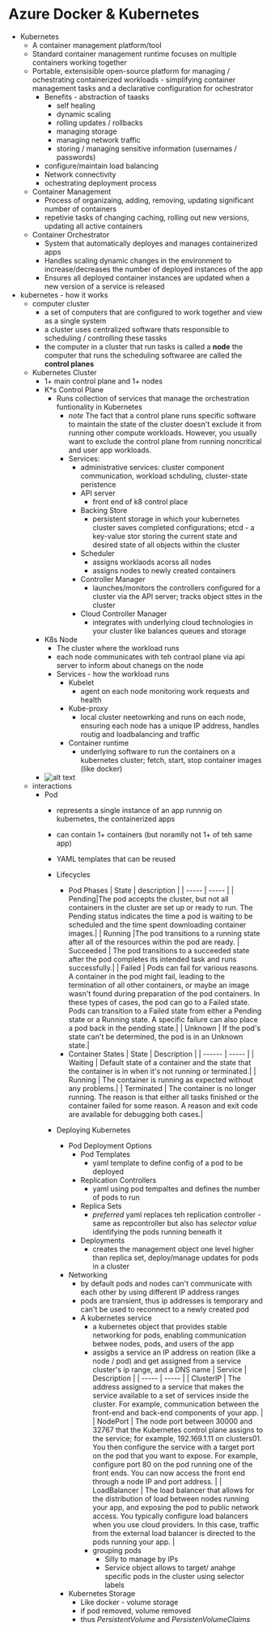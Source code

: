 # Azure Docker & Kubernetes

* Kubernetes
    * A container management platform/tool
    * Standard container management runtime focuses on multiple containers working together 
    * Portable, extensisible open-source platform for managing / ochestrating containerized workloads - simplifying container management tasks and a declarative configuration for ochestrator
        * Benefits - abstraction of taasks
            * self healing
            * dynamic scaling
            * rolling updates / rollbacks
            * managing storage
            * managing network traffic
            * storing / managing sensitive information (usernames / passwords)
        * configure/maintain load balancing
        * Network connectivity
        * ochestrating deployment process
    * Container Management
        * Process of organizaing, adding, removing, updating significant number of containers
        * repetivie tasks of changing caching, rolling out new versions, updating all active containers
    * Container Orchestrator
        * System that automatically deployes and manages containerized apps
        * Handles scaling dynamic changes in the environment to increase/decreases the number of deployed instances of the app
        * Ensures all deployed container instances are updated when a new version of a service is released
* kubernetes - how it works
    * computer cluster 
        * a set of computers that are configured to work together and view as a single system
        * a cluster uses centralized software thats responsible to scheduling / controlling these tassks
        * the computer in a cluster that run tasks is called a **node**
        the computer that runs the scheduling softwaree are called the **control planes**
    * Kubernetes Cluster
        * 1+ main control plane and 1+ nodes
        * K*s Control Plane
            * Runs collection of services that manage the orchestration funtionality in Kubernetes
                * _note_ The fact that a control plane runs specific software to maintain the state of the cluster doesn't exclude it from running other compute workloads. However, you usually want to exclude the control plane from running noncritical and user app workloads.
                * Services:
                    * administrative services: cluster component communication, workload schduling, cluster-state peristence
                    * API server
                        * front end of k8 control place
                    * Backing Store
                        * persistent storage in which your kubernetes cluster saves completed configurations; etcd - a key-value stor storing the current state and desired state of all objects within the cluster
                    * Scheduler
                        * assigns worklaods acorss all nodes
                        * assigns nodes to newly created containers
                    * Controller Manager
                        * launches/monitors the controllers configured for a cluster via the API server; tracks object sttes in the cluster 
                    * Cloud Controller Manager
                        * integrates with underlying cloud technologies in your cluster like balances queues and storage      
        * K8s Node
            * The cluster where the workload runs
            * each node communicates with teh contraol plane via api server to inform about chanegs on the node
            * Services - how the workload runs
                * Kubelet
                    * agent on each node monitoring work requests and health
                * Kube-proxy
                    * local cluster neetowrking and runs on each node, ensuring each node has a unique IP address, handles routig and loadbalancing and traffic
                * Container runtime
                    * underlying software to run the containers on a kubernetes cluster; fetch, start, stop container images (like docker)
        * ![alt text](https://learn.microsoft.com/en-us/training/modules/intro-to-kubernetes/media/3-cluster-architecture-components.svg)
    * interactions
        * Pod
            * represents a single instance of an app runnnig on kubernetes, the containerized apps
            * can contain 1+ containers (but noramlly not 1+ of teh same app)
            * YAML templates that can be reused 
            * Lifecycles
                * Pod Phases
                    | State | description |
                    | ----- | ----- |
                    | Pending|The pod accepts the cluster, but not all containers in the cluster are set up or ready to run. The Pending status indicates the time a pod is waiting to be scheduled and the time spent downloading container images.|
                    | Running |The pod transitions to a running state after all of the resources within the pod are ready.
                    | Succeeded |	The pod transitions to a succeeded state after the pod completes its intended task and runs successfully.|
                    | Failed | Pods can fail for various reasons. A container in the pod might fail, leading to the termination of all other containers, or maybe an image wasn't found during preparation of the pod containers. In these types of cases, the pod can go to a Failed state. Pods can transition to a Failed state from either a Pending state or a Running state. A specific failure can also place a pod back in the pending state.|
                    | Unknown |	If the pod's state can't be determined, the pod is in an Unknown state.|
                * Container States
                    | State	| Description |
                    | ------ | ----- |
                    | Waiting |	Default state of a container and the state that the container is in when it's not running or terminated.|
                    | Running |	The container is running as expected without any problems.|
                    | Terminated |	The container is no longer running. The reason is that either all tasks finished or the container failed for some reason. A reason and exit code are available for debugging both cases.|
            
            * Deploying Kubernetes
                * Pod Deployment Options
                    * Pod Templates
                        *  yaml template to define config of a pod to be deployed
                    * Replication Controllers
                        * yaml using pod tempaltes and defines the number of pods to run
                    * Replica Sets
                        * _preferred_ yaml replaces teh replication controller - same as repcontroller but also has _selector value_ identifying the pods running beneath it
                    * Deployments
                        * creates the management object one level higher than replica set, deploy/manage updates for pods in a cluster
                * Networking
                    * by default pods and nodes can't communicate with each other by using different IP address ranges
                    * pods are transient, thus ip addresses is temporary  and can't be used to reconnect to a newly created pod
                    * A kubernetes service
                        * a kubernetes object that provides stable networking for pods, enabling communication betwee nodes, pods, and users of the app
                        * assigbs a service an IP address on reation (like a node / pod) and get assigned from a service cluster's ip range, and a DNS name
                            | Service	| Description |
                            | ----- | ----- |
                            | ClusterIP	| The address assigned to a service that makes the service available to a set of services inside the cluster. For example, communication between the front-end and back-end components of your app. |
                            | NodePort	| The node port between 30000 and 32767 that the Kubernetes control plane assigns to the service; for example, 192.169.1.11 on clusters01. You then configure the service with a target port on the pod that you want to expose. For example, configure port 80 on the pod running one of the front ends. You can now access the front end through a node IP and port address. |
                            | LoadBalancer	| The load balancer that allows for the distribution of load between nodes running your app, and exposing the pod to public network access. You typically configure load balancers when you use cloud providers. In this case, traffic from the external load balancer is directed to the pods running your app. |
                        * grouping pods
                            * Silly to manage by IPs
                            * Service object allows to target/ anahge specific pods in the cluster using selector labels
                * Kubernetes Storage
                    * Like docker - volume storage
                    * if pod removed, volume removed
                    * thus _PersistentVolume_ and _PersistenVolumeClaims_
